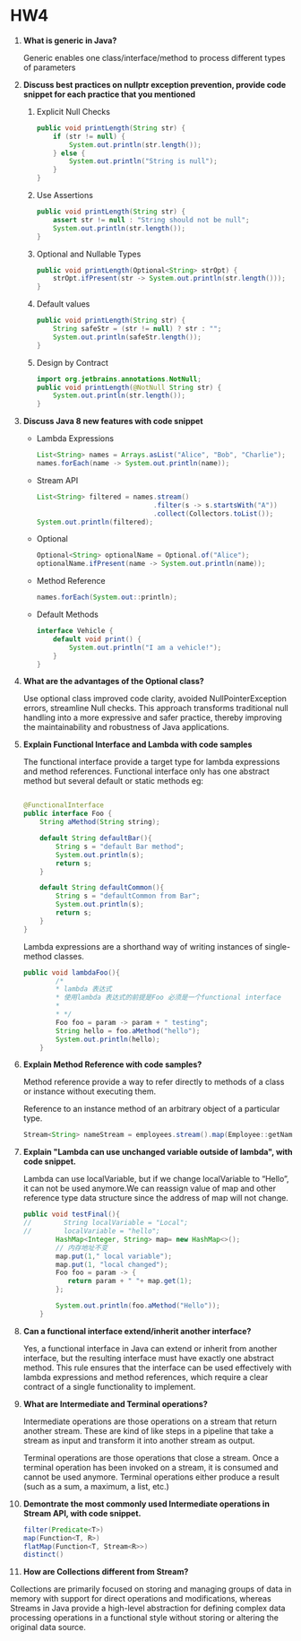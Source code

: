 # HW4

1.  **What is generic in Java?**
    
    Generic enables one class/interface/method to process different types of parameters
    
2. **Discuss best practices on nullptr exception prevention, provide code snippet for each practice that you mentioned**
    1. Explicit Null Checks
        
        ```java
        public void printLength(String str) {
            if (str != null) {
                System.out.println(str.length());
            } else {
                System.out.println("String is null");
            }
        }
        ```
        
    2. Use Assertions
        
        ```java
        public void printLength(String str) {
            assert str != null : "String should not be null";
            System.out.println(str.length());
        }
        ```
        
    3. Optional and Nullable Types
        
        ```java
        public void printLength(Optional<String> strOpt) {
            strOpt.ifPresent(str -> System.out.println(str.length()));
        }
        ```
        
    4. Default values
        
        ```java
        public void printLength(String str) {
            String safeStr = (str != null) ? str : "";
            System.out.println(safeStr.length());
        }
        ```
        
    5. Design by Contract
        
        ```java
        import org.jetbrains.annotations.NotNull;
        public void printLength(@NotNull String str) {
            System.out.println(str.length());
        }
        ```
        
3. **Discuss Java 8 new features with code snippet**
    - Lambda Expressions
        
        ```java
        List<String> names = Arrays.asList("Alice", "Bob", "Charlie");
        names.forEach(name -> System.out.println(name));
        ```
        
    - Stream API
        
        ```java
        List<String> filtered = names.stream()
                                     .filter(s -> s.startsWith("A"))
                                     .collect(Collectors.toList());
        System.out.println(filtered);
        ```
        
    - Optional
        
        ```java
        Optional<String> optionalName = Optional.of("Alice");
        optionalName.ifPresent(name -> System.out.println(name));
        ```
        
    - Method Reference
        
        ```java
        names.forEach(System.out::println);
        ```
        
    - Default Methods
        
        ```java
        interface Vehicle {
            default void print() {
                System.out.println("I am a vehicle!");
            }
        }
        ```
        
4. **What are the advantages of the Optional class?**
    
    Use optional class improved code clarity, avoided NullPointerException errors, streamline Null checks. This approach transforms traditional null handling into a more expressive and safer practice, thereby improving the maintainability and robustness of Java applications.
    
5. **Explain Functional Interface and Lambda with code samples**
    
    The functional interface provide a target type for lambda expressions and method references. Functional interface only has one abstract method but several default or static methods eg:
    
    ```java
    
    @FunctionalInterface
    public interface Foo {
        String aMethod(String string);
    
        default String defaultBar(){
            String s = "default Bar method";
            System.out.println(s);
            return s;
        }
    
        default String defaultCommon(){
            String s = "defaultCommon from Bar";
            System.out.println(s);
            return s;
        }
    }
    ```
    
    Lambda expressions are a shorthand way of writing instances of single-method classes. 
    
    ```java
    public void lambdaFoo(){
            /*
            * lambda 表达式
            * 使用lambda 表达式的前提是Foo 必须是一个functional interface
            *
            * */
            Foo foo = param -> param + " testing";
            String hello = foo.aMethod("hello");
            System.out.println(hello);
        }
    ```
    
6. **Explain Method Reference with code samples?**
    
    Method reference provide a way to refer directly to methods of a class or instance without executing them. 
    
    Reference to an instance method of an arbitrary object of a particular type.
    
    ```java
    Stream<String> nameStream = employees.stream().map(Employee::getName);
    ```
    
7. **Explain "Lambda can use unchanged variable outside of lambda", with code snippet.**
    
    Lambda can use localVariable, but if we change localVariable to “Hello”, it can not be used anymore.We can reassign value of map and other reference type data structure since the address of map will not change.
    
    ```java
    public void testFinal(){
    //        String localVariable = "Local";
    //        localVariable = "hello";
            HashMap<Integer, String> map= new HashMap<>();
            // 内存地址不变
            map.put(1," local variable");
            map.put(1, "local changed");
            Foo foo = param -> {
               return param + " "+ map.get(1);
            };
    
            System.out.println(foo.aMethod("Hello"));
        }
    ```
    
8. **Can a functional interface extend/inherit another interface?**
    
    Yes, a functional interface in Java can extend or inherit from another interface, but the resulting interface must have exactly one abstract method. This rule ensures that the interface can be used effectively with lambda expressions and method references, which require a clear contract of a single functionality to implement.
    
9. **What are Intermediate and Terminal operations?**
    
    Intermediate operations are those operations on a stream that return another stream. These are kind of like steps in a pipeline that take a stream as input and transform it into another stream as output.
    
    Terminal operations are those operations that close a stream. Once a terminal operation has been invoked on a stream, it is consumed and cannot be used anymore. Terminal operations either produce a result (such as a sum, a maximum, a list, etc.)
    
10. **Demontrate the most commonly used Intermediate operations in Stream API, with code snippet.**
    
    ```java
    filter(Predicate<T>)
    map(Function<T, R>)
    flatMap(Function<T, Stream<R>>)
    distinct()
    ```
    
11. **How are Collections different from Stream?**

Collections are primarily focused on storing and managing groups of data in memory with support for direct operations and modifications, whereas Streams in Java provide a high-level abstraction for defining complex data processing operations in a functional style without storing or altering the original data source.
